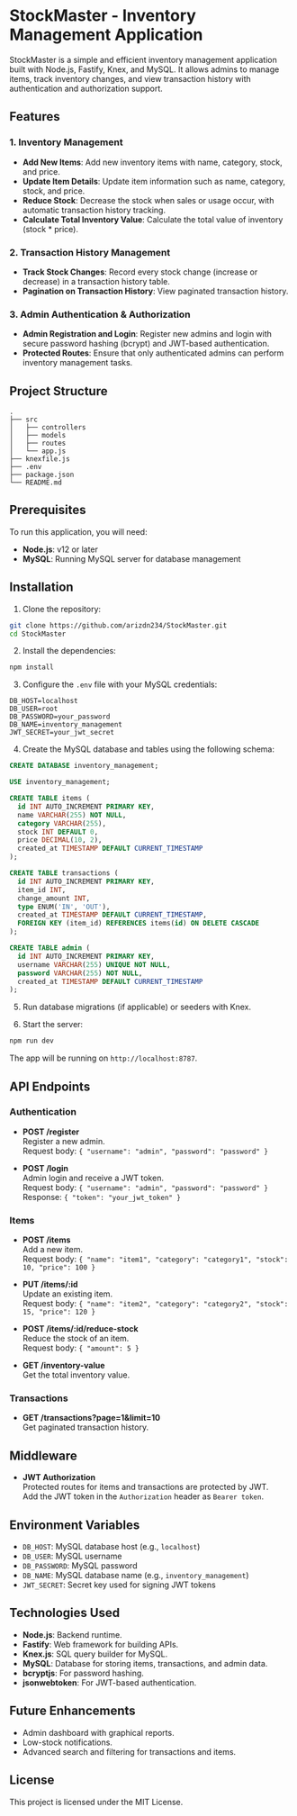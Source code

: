 # StockMaster - Inventory Management Application

StockMaster is a simple and efficient inventory management application built with Node.js, Fastify, Knex, and MySQL. It allows admins to manage items, track inventory changes, and view transaction history with authentication and authorization support.

## Features

### 1. Inventory Management
- **Add New Items**: Add new inventory items with name, category, stock, and price.
- **Update Item Details**: Update item information such as name, category, stock, and price.
- **Reduce Stock**: Decrease the stock when sales or usage occur, with automatic transaction history tracking.
- **Calculate Total Inventory Value**: Calculate the total value of inventory (stock * price).

### 2. Transaction History Management
- **Track Stock Changes**: Record every stock change (increase or decrease) in a transaction history table.
- **Pagination on Transaction History**: View paginated transaction history.

### 3. Admin Authentication & Authorization
- **Admin Registration and Login**: Register new admins and login with secure password hashing (bcrypt) and JWT-based authentication.
- **Protected Routes**: Ensure that only authenticated admins can perform inventory management tasks.

## Project Structure

```
.
├── src
│   ├── controllers
│   ├── models
│   ├── routes
│   └── app.js
├── knexfile.js
├── .env
├── package.json
└── README.md
```

## Prerequisites

To run this application, you will need:

- **Node.js**: v12 or later
- **MySQL**: Running MySQL server for database management

## Installation

1. Clone the repository:

```bash
git clone https://github.com/arizdn234/StockMaster.git
cd StockMaster
```

2. Install the dependencies:

```bash
npm install
```

3. Configure the `.env` file with your MySQL credentials:

```
DB_HOST=localhost
DB_USER=root
DB_PASSWORD=your_password
DB_NAME=inventory_management
JWT_SECRET=your_jwt_secret
```

4. Create the MySQL database and tables using the following schema:

```sql
CREATE DATABASE inventory_management;

USE inventory_management;

CREATE TABLE items (
  id INT AUTO_INCREMENT PRIMARY KEY,
  name VARCHAR(255) NOT NULL,
  category VARCHAR(255),
  stock INT DEFAULT 0,
  price DECIMAL(10, 2),
  created_at TIMESTAMP DEFAULT CURRENT_TIMESTAMP
);

CREATE TABLE transactions (
  id INT AUTO_INCREMENT PRIMARY KEY,
  item_id INT,
  change_amount INT,
  type ENUM('IN', 'OUT'),
  created_at TIMESTAMP DEFAULT CURRENT_TIMESTAMP,
  FOREIGN KEY (item_id) REFERENCES items(id) ON DELETE CASCADE
);

CREATE TABLE admin (
  id INT AUTO_INCREMENT PRIMARY KEY,
  username VARCHAR(255) UNIQUE NOT NULL,
  password VARCHAR(255) NOT NULL,
  created_at TIMESTAMP DEFAULT CURRENT_TIMESTAMP
);
```

5. Run database migrations (if applicable) or seeders with Knex.

6. Start the server:

```bash
npm run dev
```

The app will be running on `http://localhost:8787`.

## API Endpoints

### Authentication

- **POST /register**  
  Register a new admin.  
  Request body: `{ "username": "admin", "password": "password" }`

- **POST /login**  
  Admin login and receive a JWT token.  
  Request body: `{ "username": "admin", "password": "password" }`  
  Response: `{ "token": "your_jwt_token" }`

### Items

- **POST /items**  
  Add a new item.  
  Request body: `{ "name": "item1", "category": "category1", "stock": 10, "price": 100 }`

- **PUT /items/:id**  
  Update an existing item.  
  Request body: `{ "name": "item2", "category": "category2", "stock": 15, "price": 120 }`

- **POST /items/:id/reduce-stock**  
  Reduce the stock of an item.  
  Request body: `{ "amount": 5 }`

- **GET /inventory-value**  
  Get the total inventory value.

### Transactions

- **GET /transactions?page=1&limit=10**  
  Get paginated transaction history.

## Middleware

- **JWT Authorization**  
  Protected routes for items and transactions are protected by JWT.  
  Add the JWT token in the `Authorization` header as `Bearer token`.

## Environment Variables

- `DB_HOST`: MySQL database host (e.g., `localhost`)
- `DB_USER`: MySQL username
- `DB_PASSWORD`: MySQL password
- `DB_NAME`: MySQL database name (e.g., `inventory_management`)
- `JWT_SECRET`: Secret key used for signing JWT tokens

## Technologies Used

- **Node.js**: Backend runtime.
- **Fastify**: Web framework for building APIs.
- **Knex.js**: SQL query builder for MySQL.
- **MySQL**: Database for storing items, transactions, and admin data.
- **bcryptjs**: For password hashing.
- **jsonwebtoken**: For JWT-based authentication.

## Future Enhancements

- Admin dashboard with graphical reports.
- Low-stock notifications.
- Advanced search and filtering for transactions and items.

## License

This project is licensed under the MIT License.